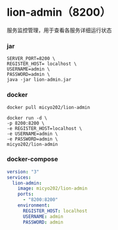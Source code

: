 # lion-admin（8200）

服务监控管理，用于查看各服务详细运行状态

### jar
```shell script
SERVER_PORT=8200 \
REGISTER_HOST= localhost \
USERNAME=admin \
PASSWORD=admin \
java -jar lion-admin.jar
```

### docker
```shell script
docker pull micyo202/lion-admin
```
```shell script
docker run -d \
-p 8200:8200 \
-e REGISTER_HOST=localhost \
-e USERNAME=admin \
-e PASSWORD=admin \
micyo202/lion-admin
```

### docker-compose
```yaml
version: "3"
services:
  lion-admin:
    image: micyo202/lion-admin
    ports:
      - "8200:8200"
    environment:
      REGISTER_HOST: localhost
      USERNAME: admin
      PASSWORD: admin
```